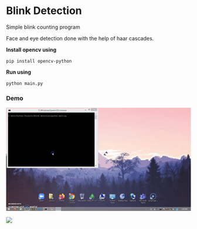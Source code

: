 # Blink Detection

Simple blink counting program

Face and eye detection done with the help of haar cascades.

**Install opencv using**

```
pip install opencv-python
```

**Run using**

```
python main.py
```

### Demo

<img src="https://github.com/Yash4900/Python-projects/blob/master/Blink%20detection/demo/demo.gif?raw=true" />

[![](https://img.shields.io/badge/Made_Using-OpenCV-blue?style=curve-square&logo=opencv)](https://flutter.dev/docs)
